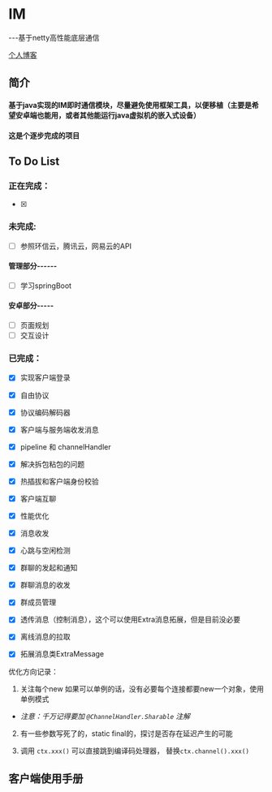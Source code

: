 # IM

---基于netty高性能底层通信

[个人博客](http://paakciu.top)

## 简介

#### 基于java实现的IM即时通信模块，尽量避免使用框架工具，以便移植（主要是希望安卓端也能用，或者其他能运行java虚拟机的嵌入式设备）

#### 这是个逐步完成的项目



## To Do List

### 正在完成：

- [x] 

### 未完成:

- [ ] 参照环信云，腾讯云，网易云的API

  

#### 管理部分------

- [ ] 学习springBoot

#### 安卓部分-----

- [ ] 页面规划
- [ ] 交互设计

### 已完成：
- [x] 实现客户端登录

- [x] 自由协议

- [x] 协议编码解码器

- [x] 客户端与服务端收发消息

- [x] pipeline 和 channelHandler

- [x] 解决拆包粘包的问题

- [x] 热插拔和客户端身份校验

- [x] 客户端互聊

- [x] 性能优化

- [x] 消息收发

- [x] 心跳与空闲检测

- [x] 群聊的发起和通知

- [x] 群聊消息的收发

- [x] 群成员管理

- [x] 透传消息（控制消息），这个可以使用Extra消息拓展，但是目前没必要

- [x] 离线消息的拉取

- [x] 拓展消息类ExtraMessage

  







优化方向记录：

1. 关注每个new 如果可以单例的话，没有必要每个连接都要new一个对象，使用单例模式

- *注意：千万记得要加 `@ChannelHandler.Sharable` 注解*

2. 有一些参数写死了的，static final的，探讨是否存在延迟产生的可能

3. 调用 `ctx.xxx()` 可以直接跳到编译码处理器， 替换`ctx.channel().xxx()` 







## 客户端使用手册